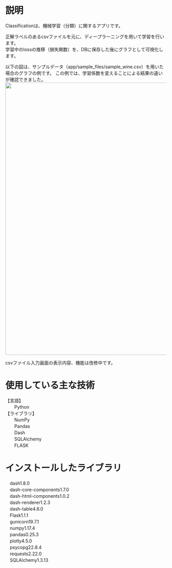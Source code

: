 # 説明
Classificationは、機械学習（分類）に関するアプリです。  

正解ラベルのあるcsvファイルを元に、ディープラーニングを用いて学習を行います。  
学習中のlossの推移（損失関数）を、DBに保存した後にグラフとして可視化します。  

以下の図は、サンプルデータ（app/sample_files/sample_wine.csv）を用いた場合のグラフの例です。
この例では、学習係数を変えることによる結果の違いが確認できました。
<img src="https://user-images.githubusercontent.com/58759616/224544745-247f46ac-da9a-476b-965e-5ed3379b79e4.png" width="850px">

csvファイル入力画面の表示内容、機能は改修中です。 


# 使用している主な技術  
 【言語】  
　　Python  
 【ライブラリ】  
　　NumPy  
　　Pandas  
　　Dash  
　　SQLAlchemy  
　　FLASK  

# インストールしたライブラリ  
　dash1.8.0  
　dash-core-components1.7.0  
　dash-html-components1.0.2  
　dash-renderer1.2.3  
　dash-table4.6.0  
　Flask1.1.1  
　gunicorn19.7.1  
　numpy1.17.4  
　pandas0.25.3  
　plotly4.5.0  
　psycopg22.8.4  
　requests2.22.0  
　SQLAlchemy1.3.13  
